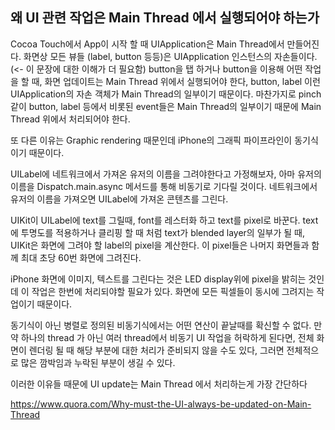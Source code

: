 ## 왜 UI 관련 작업은 Main Thread 에서 실행되어야 하는가


Cocoa Touch에서 App이 시작 할 때 UIApplication은 Main Thread에서 만들어진다.
화면상 모든 뷰들 (label, button 등등)은 UIApplication 인스턴스의 자손들이다. (<- 이 문장에 대한 이해가 더 필요함) button을 탭 하거나 button을 이용해 어떤 작업을 할 때, 화면 업데이트는 Main Thread 위에서 실행되어야 한다, button, label 이런 UIApplication의 자손 객체가 Main Thread의 일부이기 때문이다.
마찬가지로 pinch 같이 button, label 등에서 비롯된 event들은 Main Thread의 일부이기 때문에 Main Thread 위에서 처리되어야 한다.

또 다른 이유는 Graphic rendering 때문인데 iPhone의 그래픽 파이프라인이 동기식이기 때문이다.

UILabel에 네트워크에서 가져온 유저의 이름을 그려야한다고 가정해보자, 아마 유저의 이름을 Dispatch.main.async 메서드를 통해 비동기로 기다릴 것이다. 네트워크에서 유저의 이름을 가져오면 UILabel에 가져온 콘텐츠를 그린다.

UIKit이 UILabel에 text를 그릴때, font를 레스터화 하고 text를 pixel로 바꾼다. text에 투명도를 적용하거나 클리핑 할 때 처럼 text가 blended layer의 일부가 될 때, UIKit은 화면에 그려야 할 label의 pixel을 계산한다. 이 pixel들은 나머지 화면들과 함께 최대 초당 60번 화면에 그려진다.

iPhone 화면에 이미지, 텍스트를 그린다는 것은 LED display위에 pixel을 밝히는 것인데 이 작업은 한번에 처리되야할 필요가 있다. 화면에 모든 픽셀들이 동시에 그려지는 작업이기 때문이다.

동기식이 아닌 병렬로 정의된 비동기식에서는 어떤 연산이 끝날때를 확신할 수 없다. 만약 하나의 thread 가 아닌 여러 thread에서 비동기 UI 작업을 허락하게 된다면, 전체 화면이 렌더링 될 때 해당 부분에 대한 처리가 준비되지 않을 수도 있다, 그러면 전체적으로 많은 깜박임과 누락된 부분이 생길 수 있다.

이러한 이유들 때문에 UI update는 Main Thread 에서 처리하는게 가장 간단하다

https://www.quora.com/Why-must-the-UI-always-be-updated-on-Main-Thread
